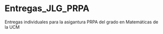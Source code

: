 # Entregas_JLG_PRPA
Entregas individuales para la asigantura PRPA del grado en Matemáticas de la UCM
